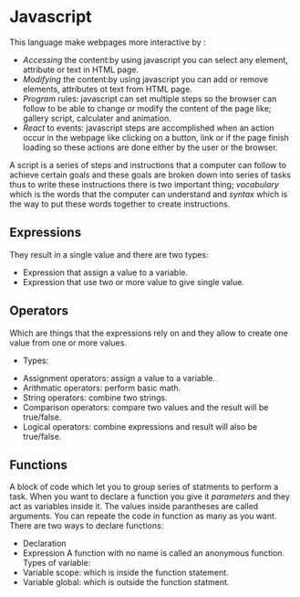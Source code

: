 # Javascript
This language make webpages more interactive by :
- *Accessing* the content:by using javascript you can select any element, attribute or text in HTML page.
- *Modifying* the content:by using javascript you can add or remove elements, attributes ot text from HTML page.
- *Program* rules: javascript can set multiple steps so the browser can follow to be able to change or modify the content of the page like;
gallery script, calculater and animation.
- *React* to events: javascript steps are accomplished when an action occur in the webpage like clicking on a button, link or if the page
finish loading so these actions are done either by the user or the browser.
  
A script is a series of steps and instructions that a computer can follow to achieve certain goals and these goals are broken down
 into  series of tasks thus to write these instructions
there is two important thing; *vocabulary* which is the words that the computer can understand and *syntax* which is the way to put 
these words together to create instructions.  

## Expressions
They result in a single value and there are two types:
- Expression that assign a value to a variable.
- Expression that use two or more value to give single value.

## Operators
Which are things that the expressions rely on and they allow to create one value from one or more values.
* Types:
- Assignment operators: assign a value to a variable.
- Arithmatic operators: perform basic math.
- String operators: combine two strings.
- Comparison operators: compare two values and the result will be true/false.
- Logical operators: combine expressions and result will also be true/false.

## Functions
A block of code which let you to group series of statments to perform a task. When you want to declare a function you give it 
*parameters* and they act as variables inside it. The values inside parantheses are called arguments.
You can repeate the code in function as many as you want.
There are two ways to declare functions:
- Declaration
- Expression
A function with no name is called an anonymous function.
Types of variable:
- Variable scope: which is inside the function statement.
- Variable global: which is outside the function statment.